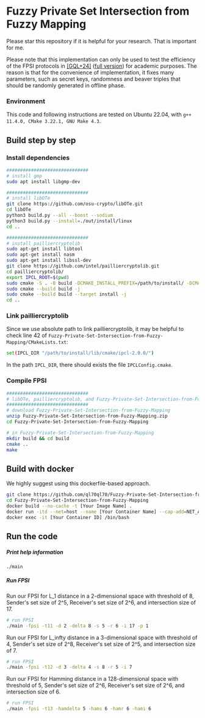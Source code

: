 # Fuzzy Private Set Intersection from Fuzzy Mapping
Please star this repository if it is helpful for your research.
That is important for me.

Please note that this implementation can only be used to test the efficiency of the FPSI protocols in [[GQL+24]](https://doi.org/10.1007/978-981-96-0938-3_2) ([full version](https://eprint.iacr.org/2024/1462)) for academic purposes.
The reason is that for the convenience of implementation, it fixes many parameters, such as secret keys, randomness and beaver triples that should be randomly generated in offline phase.

### Environment

This code and following instructions are tested on Ubuntu 22.04, with `g++ 11.4.0, CMake 3.22.1, GNU Make 4.3`.

## Build step by step

### Install dependencies

```bash
##############################
# install gmp
sudo apt install libgmp-dev

##############################
# install libOTe
git clone https://github.com/osu-crypto/libOTe.git
cd libOTe
python3 build.py --all --boost --sodium
python3 build.py --install=./out/install/linux
cd ..

##############################
# install pailliercryptolib
sudo apt-get install libtool
sudo apt-get install nasm
sudo apt-get install libssl-dev
git clone https://github.com/intel/pailliercryptolib.git
cd pailliercryptolib/
export IPCL_ROOT=$(pwd)
sudo cmake -S . -B build -DCMAKE_INSTALL_PREFIX=/path/to/install/ -DCMAKE_BUILD_TYPE=Release -DIPCL_TEST=OFF -DIPCL_BENCHMARK=OFF
sudo cmake --build build -j
sudo cmake --build build --target install -j
cd ..

```

### Link pailliercryptolib
Since we use absolute path to link pailliercryptolib, it may be helpful to check line 42 of `Fuzzy-Private-Set-Intersection-from-Fuzzy-Mapping/CMakeLists.txt`:
```bash
set(IPCL_DIR "/path/to/install/lib/cmake/ipcl-2.0.0/")
```
In the path `IPCL_DIR`, there should exists the file `IPCLConfig.cmake`.

### Compile FPSI
```bash
##############################
# libOTe, pailliercryptolib, and Fuzzy-Private-Set-Intersection-from-Fuzzy-Mapping are three parallel folders in the same path
##############################
# download Fuzzy-Private-Set-Intersection-from-Fuzzy-Mapping
unzip Fuzzy-Private-Set-Intersection-from-Fuzzy-Mapping.zip
cd Fuzzy-Private-Set-Intersection-from-Fuzzy-Mapping

# in Fuzzy-Private-Set-Intersection-from-Fuzzy-Mapping
mkdir build && cd build
cmake ..
make
```

## Build with docker
We highly suggest using this dockerfile-based approach.

```bash
git clone https://github.com/ql70ql70/Fuzzy-Private-Set-Intersection-from-Fuzzy-Mapping.git
cd Fuzzy-Private-Set-Intersection-from-Fuzzy-Mapping
docker build --no-cache -t [Your Image Name] .
docker run -itd --net=host --name [Your Container Name] --cap-add=NET_ADMIN [Your Image ID] /bin/bash
docker exec -it [Your Container ID] /bin/bash 
```
## Run the code

##### Print help information

```bash
./main
```

##### Run FPSI

Run our FPSI for L_1 distance in a 2-dimensional space with threshold of 8, Sender's set size of 2^5, Receiver's set size of 2^6, and intersection size of 17.

```bash
# run FPSI 
./main -fpsi -t11 -d 2 -delta 8 -s 5 -r 6 -i 17 -p 1
```

Run our FPSI for L_infty distance in a 3-dimensional space with threshold of 4, Sender's set size of 2^8, Receiver's set size of 2^5, and intersection size of 7.

```bash
# run FPSI 
./main -fpsi -t12 -d 3 -delta 4 -s 8 -r 5 -i 7
```

Run our FPSI for Hamming distance in a 128-dimensional space with threshold of 5, Sender's set size of 2^6, Receiver's set size of 2^6, and intersection size of 6.

```bash
# run FPSI 
./main -fpsi -t13 -hamdelta 5 -hams 6 -hamr 6 -hami 6
```

